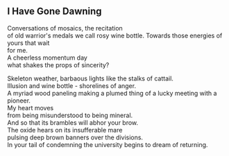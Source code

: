 I Have Gone Dawning
-------------------
Conversations of mosaics, the recitation  
of old warrior's medals we call rosy wine bottle. Towards those energies of yours that wait  
for me.  
A cheerless momentum day  
what shakes the props of sincerity?  
  
Skeleton weather, barbaous lights like the stalks of cattail.  
Illusion and wine bottle - shorelines of anger.  
A myriad wood paneling making a plumed thing of a lucky meeting with a pioneer.  
My heart moves  
from being misunderstood to being mineral.  
And so that its brambles will abhor your brow.  
The oxide hears on its insufferable mare  
pulsing deep brown banners over the divisions.  
In your tail of condemning the university begins to dream of returning.  
